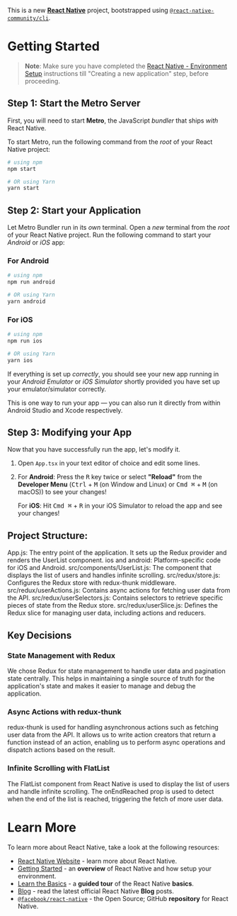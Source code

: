 This is a new [**React Native**](https://reactnative.dev) project, bootstrapped using [`@react-native-community/cli`](https://github.com/react-native-community/cli).

# Getting Started

>**Note**: Make sure you have completed the [React Native - Environment Setup](https://reactnative.dev/docs/environment-setup) instructions till "Creating a new application" step, before proceeding.

## Step 1: Start the Metro Server

First, you will need to start **Metro**, the JavaScript _bundler_ that ships _with_ React Native.

To start Metro, run the following command from the _root_ of your React Native project:

```bash
# using npm
npm start

# OR using Yarn
yarn start
```

## Step 2: Start your Application

Let Metro Bundler run in its _own_ terminal. Open a _new_ terminal from the _root_ of your React Native project. Run the following command to start your _Android_ or _iOS_ app:

### For Android

```bash
# using npm
npm run android

# OR using Yarn
yarn android
```

### For iOS

```bash
# using npm
npm run ios

# OR using Yarn
yarn ios
```

If everything is set up _correctly_, you should see your new app running in your _Android Emulator_ or _iOS Simulator_ shortly provided you have set up your emulator/simulator correctly.

This is one way to run your app — you can also run it directly from within Android Studio and Xcode respectively.

## Step 3: Modifying your App

Now that you have successfully run the app, let's modify it.

1. Open `App.tsx` in your text editor of choice and edit some lines.
2. For **Android**: Press the <kbd>R</kbd> key twice or select **"Reload"** from the **Developer Menu** (<kbd>Ctrl</kbd> + <kbd>M</kbd> (on Window and Linux) or <kbd>Cmd ⌘</kbd> + <kbd>M</kbd> (on macOS)) to see your changes!

   For **iOS**: Hit <kbd>Cmd ⌘</kbd> + <kbd>R</kbd> in your iOS Simulator to reload the app and see your changes!

## Project Structure:
App.js: The entry point of the application. It sets up the Redux provider and renders the UserList component.
ios and android: Platform-specific code for iOS and Android.
src/components/UserList.js: The component that displays the list of users and handles infinite scrolling.
src/redux/store.js: Configures the Redux store with redux-thunk middleware.
src/redux/userActions.js: Contains async actions for fetching user data from the API.
src/redux/userSelectors.js: Contains selectors to retrieve specific pieces of state from the Redux store.
src/redux/userSlice.js: Defines the Redux slice for managing user data, including actions and reducers.


## Key Decisions
### State Management with Redux
We chose Redux for state management to handle user data and pagination state centrally. This helps in maintaining a single source of truth for the application's state and makes it easier to manage and debug the application.

### Async Actions with redux-thunk
redux-thunk is used for handling asynchronous actions such as fetching user data from the API. It allows us to write action creators that return a function instead of an action, enabling us to perform async operations and dispatch actions based on the result.

### Infinite Scrolling with FlatList
The FlatList component from React Native is used to display the list of users and handle infinite scrolling. The onEndReached prop is used to detect when the end of the list is reached, triggering the fetch of more user data.

# Learn More

To learn more about React Native, take a look at the following resources:

- [React Native Website](https://reactnative.dev) - learn more about React Native.
- [Getting Started](https://reactnative.dev/docs/environment-setup) - an **overview** of React Native and how setup your environment.
- [Learn the Basics](https://reactnative.dev/docs/getting-started) - a **guided tour** of the React Native **basics**.
- [Blog](https://reactnative.dev/blog) - read the latest official React Native **Blog** posts.
- [`@facebook/react-native`](https://github.com/facebook/react-native) - the Open Source; GitHub **repository** for React Native.
